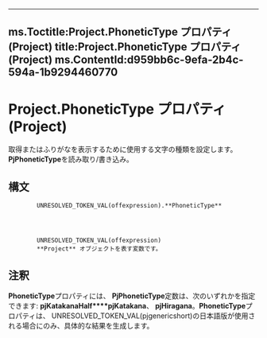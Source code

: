 

---
ms.Toctitle:Project.PhoneticType プロパティ (Project)
title:Project.PhoneticType プロパティ (Project)
ms.ContentId:d959bb6c-9efa-2b4c-594a-1b9294460770
---
# Project.PhoneticType プロパティ (Project)




取得またはふりがなを表示するために使用する文字の種類を設定します。 **PjPhoneticType**を読み取り/書き込み。

## 構文

            UNRESOLVED_TOKEN_VAL(offexpression).**PhoneticType**




            UNRESOLVED_TOKEN_VAL(offexpression)
            **Project** オブジェクトを表す変数です。



## 注釈
**PhoneticType**プロパティには、 **PjPhoneticType**定数は、次のいずれかを指定できます: **pjKatakanaHalf****pjKatakana**、 **pjHiragana**。**PhoneticType**プロパティは、 UNRESOLVED_TOKEN_VAL(pjgenericshort)の日本語版が使用される場合にのみ、具体的な結果を生成します。





